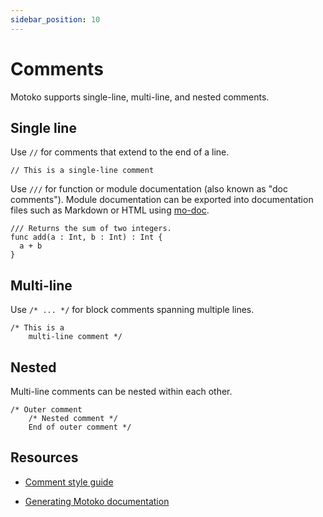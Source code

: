```yaml
---
sidebar_position: 10
---
```


# Comments

Motoko supports single-line, multi-line, and nested comments.

## Single line

Use `//` for comments that extend to the end of a line.

```motoko no-repl
// This is a single-line comment
```

Use `///` for function or module documentation (also known as "doc comments"). Module documentation can be exported into documentation files such as Markdown or HTML using [mo-doc](https://internetcomputer.org/docs/motoko/motoko-tooling/mo-doc).

```motoko no-repl
/// Returns the sum of two integers.
func add(a : Int, b : Int) : Int {
  a + b
}
```

## Multi-line

Use `/* ... */` for block comments spanning multiple lines.

```motoko no-repl
/* This is a
    multi-line comment */
```

## Nested

Multi-line comments can be nested within each other.

```motoko no-repl
/* Outer comment
    /* Nested comment */
    End of outer comment */
```

## Resources

- [Comment style guide](https://internetcomputer.org/docs/motoko/motoko-style#comments)

- [Generating Motoko documentation](https://internetcomputer.org/docs/motoko/motoko-tooling/mo-doc)

